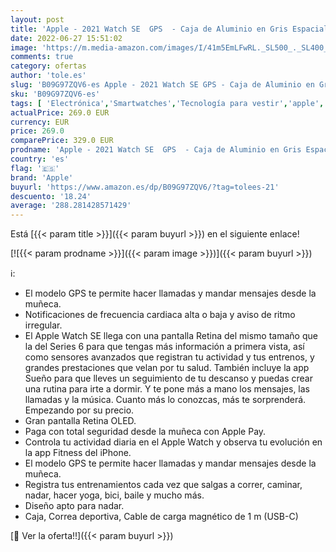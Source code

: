 ```yaml
---
layout: post
title: 'Apple - 2021 Watch SE  GPS  - Caja de Aluminio en Gris Espacial de 44 mm - Correa Deportiva en Color Medianoche - Talla única'
date: 2022-06-27 15:51:02
image: 'https://m.media-amazon.com/images/I/41m5EmLFwRL._SL500_._SL400_.jpg'
comments: true
category: ofertas
author: 'tole.es'
slug: 'B09G97ZQV6-es Apple - 2021 Watch SE GPS - Caja de Aluminio en Gris...'
sku: 'B09G97ZQV6-es'
tags: [ 'Electrónica','Smartwatches','Tecnología para vestir','apple','🇪🇸', ]
actualPrice: 269.0 EUR
currency: EUR
price: 269.0
comparePrice: 329.0 EUR
prodname: 'Apple - 2021 Watch SE  GPS  - Caja de Aluminio en Gris Espacial de 44 mm - Correa Deportiva en Color Medianoche - Talla única'
country: 'es'
flag: '🇪🇸'
brand: 'Apple'
buyurl: 'https://www.amazon.es/dp/B09G97ZQV6/?tag=tolees-21'
descuento: '18.24'
average: '288.281428571429'
---
```


Está [{{< param title >}}]({{< param buyurl >}}) en el siguiente enlace!

[![{{< param prodname >}}]({{< param image >}})]({{< param buyurl >}})

ℹ️:

- El modelo GPS te permite hacer llamadas y mandar mensajes desde la muñeca.
- Notificaciones de frecuencia cardiaca alta o baja y aviso de ritmo irregular.
- El Apple Watch SE llega con una pantalla Retina del mismo tamaño que la del Series 6 para que tengas más información a primera vista, así como sensores avanzados que registran tu actividad y tus entrenos, y grandes prestaciones que velan por tu salud. También incluye la app Sueño para que lleves un seguimiento de tu descanso y puedas crear una rutina para irte a dormir. Y te pone más a mano los mensajes, las llamadas y la música. Cuanto más lo conozcas, más te sorprenderá. Empezando por su precio.
- Gran pantalla Retina OLED.
- Paga con total seguridad desde la muñeca con Apple Pay.
- Controla tu actividad diaria en el Apple Watch y observa tu evolución en la app Fitness del iPhone.
- El modelo GPS te permite hacer llamadas y mandar mensajes desde la muñeca.
- Registra tus entrenamientos cada vez que salgas a correr, caminar, nadar, hacer yoga, bici, baile y mucho más.
- Diseño apto para nadar.
- Caja, Correa deportiva, Cable de carga magnético de 1 m (USB-C)

[🛒 Ver la oferta!!]({{< param buyurl >}})
